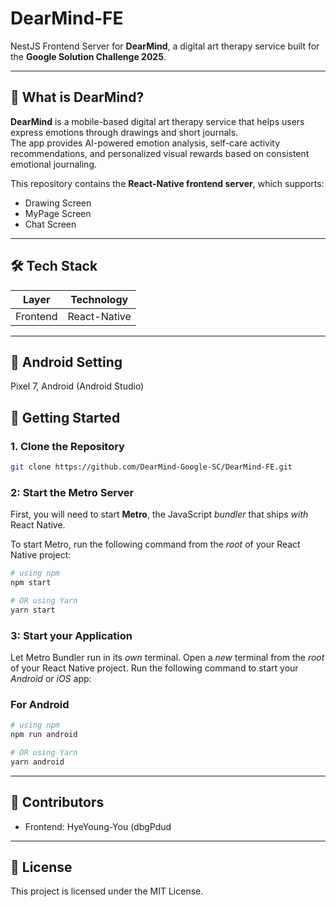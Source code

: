 # DearMind-FE

NestJS Frontend Server for **DearMind**, a digital art therapy service built for the **Google Solution Challenge 2025**.

---

## 🧠 What is DearMind?

**DearMind** is a mobile-based digital art therapy service that helps users express emotions through drawings and short journals.  
The app provides AI-powered emotion analysis, self-care activity recommendations, and personalized visual rewards based on consistent emotional journaling.

This repository contains the **React-Native frontend server**, which supports:

- Drawing Screen
- MyPage Screen
- Chat Screen
---

## 🛠️ Tech Stack

| Layer          | Technology |
|----------------|------------|
| Frontend       | React-Native |
---

## 🚀 Android Setting

Pixel 7, Android (Android Studio)

## 🚀 Getting Started

### 1. Clone the Repository

```bash
git clone https://github.com/DearMind-Google-SC/DearMind-FE.git
```

### 2: Start the Metro Server

First, you will need to start **Metro**, the JavaScript _bundler_ that ships _with_ React Native.

To start Metro, run the following command from the _root_ of your React Native project:

```bash
# using npm
npm start

# OR using Yarn
yarn start
```

### 3: Start your Application

Let Metro Bundler run in its _own_ terminal. Open a _new_ terminal from the _root_ of your React Native project. Run the following command to start your _Android_ or _iOS_ app:

### For Android

```bash
# using npm
npm run android

# OR using Yarn
yarn android
```
-------

## 👥 Contributors

- Frontend: HyeYoung-You (dbgPdud

---

## 📄 License

This project is licensed under the MIT License.
